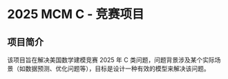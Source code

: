 # 2025 MCM C - 竞赛项目

## 项目简介
该项目旨在解决美国数学建模竞赛 2025 年 C 类问题，问题背景涉及某个实际场景（如数据预测、优化问题等），目标是设计一种有效的模型来解决该问题。
